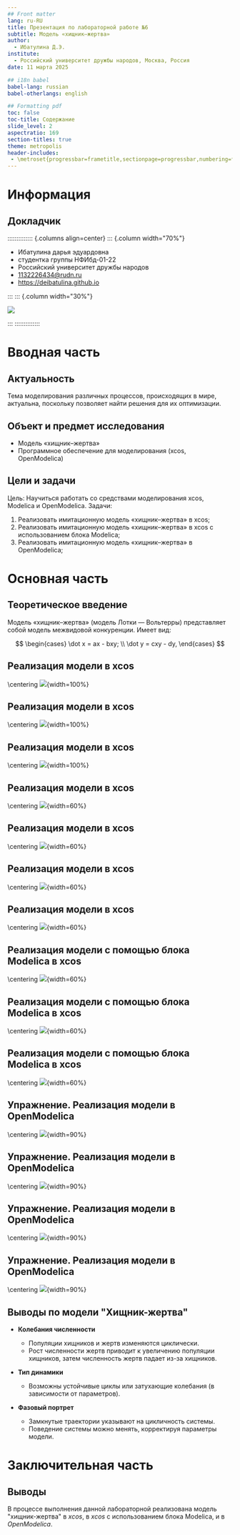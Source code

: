 ```yaml
---
## Front matter
lang: ru-RU
title: Презентация по лабораторной работе №6
subtitle: Модель «хищник–жертва»
author:
  - Ибатулина Д.Э.
institute:
  - Российский университет дружбы народов, Москва, Россия
date: 11 марта 2025

## i18n babel
babel-lang: russian
babel-otherlangs: english

## Formatting pdf
toc: false
toc-title: Содержание
slide_level: 2
aspectratio: 169
section-titles: true
theme: metropolis
header-includes:
 - \metroset{progressbar=frametitle,sectionpage=progressbar,numbering=fraction}
---
```


# Информация

## Докладчик

:::::::::::::: {.columns align=center}
::: {.column width="70%"}

  * Ибатулина дарья эдуардовна
  * студентка группы НФИбд-01-22
  * Российский университет дружбы народов
  * [1132226434@rudn.ru](mailto:1132226434@rudn.ru)
  * <https://deibatulina.github.io>

:::
::: {.column width="30%"}

![](./image/me.jpg)

:::
::::::::::::::

# Вводная часть

## Актуальность

Тема моделирования различных процессов, происходящих в мире, актуальна, поскольку позволяет найти решения для их оптимизации.

## Объект и предмет исследования

- Модель «хищник–жертва»
- Программное обеспечение для моделирования (xcos, OpenModelica)

## Цели и задачи

Цель: Научиться работать со средствами моделирования xcos, Modelica и OpenModelica.
Задачи:

1. Реализовать имитационную модель «хищник–жертва» в xcos;
2. Реализовать имитационную модель «хищник–жертва» в xcos с использованием блока Modelica;
3. Реализовать имитационную модель «хищник–жертва» в OpenModelica;

# Основная часть

## Теоретическое введение

Модель «хищник–жертва» (модель Лотки — Вольтерры) представляет собой модель межвидовой конкуренции. Имеет вид:

$$
\begin{cases}
  \dot x = ax - bxy; \\
  \dot y = cxy - dy,
\end{cases}
$$

## Реализация модели в xcos

\centering
![](./image/1.png){width=100%}

## Реализация модели в xcos

\centering
![](./image/2.png){width=100%}

## Реализация модели в xcos

\centering
![](./image/3.png){width=100%}

## Реализация модели в xcos

\centering
![](./image/4.png){width=60%}

## Реализация модели в xcos

\centering
![](./image/5.png){width=60%}

## Реализация модели в xcos

\centering
![](./image/6.png){width=60%}

## Реализация модели в xcos

\centering
![](./image/7.png){width=60%}

## Реализация модели с помощью блока Modelica в xcos

\centering
![](./image/8.png){width=60%}

## Реализация модели с помощью блока Modelica в xcos

\centering
![](./image/9.png){width=60%}

## Реализация модели с помощью блока Modelica в xcos

\centering
![](./image/10.png){width=60%}

## Упражнение. Реализация модели в OpenModelica

\centering
![](./image/11.png){width=90%}

## Упражнение. Реализация модели в OpenModelica

\centering
![](./image/12.png){width=90%}

## Упражнение. Реализация модели в OpenModelica

\centering
![](./image/13.png){width=90%}

## Упражнение. Реализация модели в OpenModelica

\centering
![](./image/14.png){width=90%}

## Выводы по модели "Хищник-жертва"

- **Колебания численности** 
  - Популяции хищников и жертв изменяются циклически. 
  - Рост численности жертв приводит к увеличению популяции хищников, затем численность жертв падает из-за хищников. 

- **Тип динамики** 
  - Возможны устойчивые циклы или затухающие колебания (в зависимости от параметров). 

- **Фазовый портрет** 
  - Замкнутые траектории указывают на цикличность системы. 
  - Поведение системы можно менять, корректируя параметры модели. 


# Заключительная часть

## Выводы

В процессе выполнения данной лабораторной реализована модель "хищник-жертва" в *xcos*, в *xcos* с использованием блока Modelica, и в *OpenModelica*.


